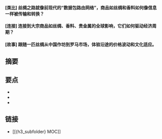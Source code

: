 #### [类比] 丝绸之路就像前现代的“数据包路由网络”，商品如丝绸和香料如何像信息一样被传输和转换？


#### [连接] 连接到大宗商品如丝绸、香料、贵金属的全球影响，它们如何驱动经济周期？


#### [故事] 跟随一匹丝绸从中国作坊到罗马市场，体验沿途的价格波动和文化适应。


## 摘要


## 要点

- 
- 
- 

## 链接

- [[{h3_subfolder} MOC]]
